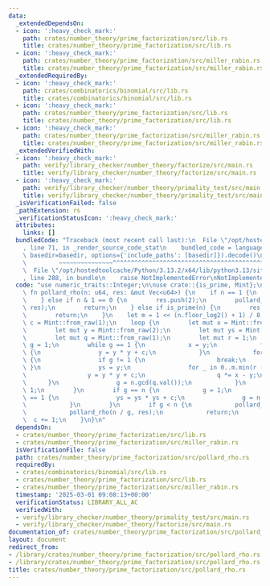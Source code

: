 ```yaml
---
data:
  _extendedDependsOn:
  - icon: ':heavy_check_mark:'
    path: crates/number_theory/prime_factorization/src/lib.rs
    title: crates/number_theory/prime_factorization/src/lib.rs
  - icon: ':heavy_check_mark:'
    path: crates/number_theory/prime_factorization/src/miller_rabin.rs
    title: crates/number_theory/prime_factorization/src/miller_rabin.rs
  _extendedRequiredBy:
  - icon: ':heavy_check_mark:'
    path: crates/combinatorics/binomial/src/lib.rs
    title: crates/combinatorics/binomial/src/lib.rs
  - icon: ':heavy_check_mark:'
    path: crates/number_theory/prime_factorization/src/lib.rs
    title: crates/number_theory/prime_factorization/src/lib.rs
  - icon: ':heavy_check_mark:'
    path: crates/number_theory/prime_factorization/src/miller_rabin.rs
    title: crates/number_theory/prime_factorization/src/miller_rabin.rs
  _extendedVerifiedWith:
  - icon: ':heavy_check_mark:'
    path: verify/library_checker/number_theory/factorize/src/main.rs
    title: verify/library_checker/number_theory/factorize/src/main.rs
  - icon: ':heavy_check_mark:'
    path: verify/library_checker/number_theory/primality_test/src/main.rs
    title: verify/library_checker/number_theory/primality_test/src/main.rs
  _isVerificationFailed: false
  _pathExtension: rs
  _verificationStatusIcon: ':heavy_check_mark:'
  attributes:
    links: []
  bundledCode: "Traceback (most recent call last):\n  File \"/opt/hostedtoolcache/Python/3.13.2/x64/lib/python3.13/site-packages/onlinejudge_verify/documentation/build.py\"\
    , line 71, in _render_source_code_stat\n    bundled_code = language.bundle(stat.path,\
    \ basedir=basedir, options={'include_paths': [basedir]}).decode()\n          \
    \         ~~~~~~~~~~~~~~~^^^^^^^^^^^^^^^^^^^^^^^^^^^^^^^^^^^^^^^^^^^^^^^^^^^^^^^^^^^^^^^^^^\n\
    \  File \"/opt/hostedtoolcache/Python/3.13.2/x64/lib/python3.13/site-packages/onlinejudge_verify/languages/rust.py\"\
    , line 288, in bundle\n    raise NotImplementedError\nNotImplementedError\n"
  code: "use numeric_traits::Integer;\n\nuse crate::{is_prime, Mint};\n\npub(crate)\
    \ fn pollard_rho(n: u64, res: &mut Vec<u64>) {\n    if n == 1 {\n        return;\n\
    \    } else if n & 1 == 0 {\n        res.push(2);\n        pollard_rho(n >> 1,\
    \ res);\n        return;\n    } else if is_prime(n) {\n        res.push(n);\n\
    \        return;\n    }\n    let m = 1 << (n.floor_log2() + 1) / 8;\n    let mut\
    \ c = Mint::from_raw(1);\n    loop {\n        let mut x = Mint::from_raw(1);\n\
    \        let mut y = Mint::from_raw(2);\n        let mut ys = Mint::from_raw(1);\n\
    \        let mut q = Mint::from_raw(1);\n        let mut r = 1;\n        let mut\
    \ g = 1;\n        while g == 1 {\n            x = y;\n            for _ in 0..r\
    \ {\n                y = y * y + c;\n            }\n            for k in (0..r).step_by(m)\
    \ {\n                if g != 1 {\n                    break;\n               \
    \ }\n                ys = y;\n                for _ in 0..m.min(r - k) {\n   \
    \                 y = y * y + c;\n                    q *= x - y;\n          \
    \      }\n                g = n.gcd(q.val());\n            }\n            r <<=\
    \ 1;\n        }\n        if g == n {\n            g = 1;\n            while g\
    \ == 1 {\n                ys = ys * ys + c;\n                g = n.gcd((x - ys).val());\n\
    \            }\n        }\n        if g < n {\n            pollard_rho(g, res);\n\
    \            pollard_rho(n / g, res);\n            return;\n        }\n      \
    \  c += 1;\n    }\n}\n"
  dependsOn:
  - crates/number_theory/prime_factorization/src/lib.rs
  - crates/number_theory/prime_factorization/src/miller_rabin.rs
  isVerificationFile: false
  path: crates/number_theory/prime_factorization/src/pollard_rho.rs
  requiredBy:
  - crates/combinatorics/binomial/src/lib.rs
  - crates/number_theory/prime_factorization/src/lib.rs
  - crates/number_theory/prime_factorization/src/miller_rabin.rs
  timestamp: '2025-03-01 09:08:13+00:00'
  verificationStatus: LIBRARY_ALL_AC
  verifiedWith:
  - verify/library_checker/number_theory/primality_test/src/main.rs
  - verify/library_checker/number_theory/factorize/src/main.rs
documentation_of: crates/number_theory/prime_factorization/src/pollard_rho.rs
layout: document
redirect_from:
- /library/crates/number_theory/prime_factorization/src/pollard_rho.rs
- /library/crates/number_theory/prime_factorization/src/pollard_rho.rs.html
title: crates/number_theory/prime_factorization/src/pollard_rho.rs
---
```

